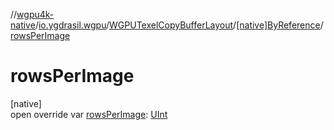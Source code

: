 //[wgpu4k-native](../../../../index.md)/[io.ygdrasil.wgpu](../../index.md)/[WGPUTexelCopyBufferLayout](../index.md)/[[native]ByReference](index.md)/[rowsPerImage](rows-per-image.md)

# rowsPerImage

[native]\
open override var [rowsPerImage](rows-per-image.md): [UInt](https://kotlinlang.org/api/core/kotlin-stdlib/kotlin/-u-int/index.html)
